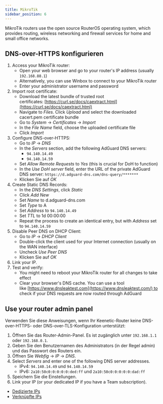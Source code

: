 ```yaml
---
title: MikroTik
sidebar_position: 6
---
```


MikroTik routers use the open source RouterOS operating system, which provides routing, wireless networking and firewall services for home and small office networks.

## DNS-over-HTTPS konfigurieren

1. Access your MikroTik router:
   - Open your web browser and go to your router's IP address (usually `192.168.88.1`)
   - Alternatively, you can use Winbox to connect to your MikroTik router
   - Enter your administrator username and password
2. Import root certificate:
   - Download the latest bundle of trusted root certificates: [https://curl.se/docs/caextract.html](https://curl.se/docs/caextract.html)
   - Navigate to _Files_. Click _Upload_ and select the downloaded cacert.pem certificate bundle
   - Go to _System_ → _Certificates_ → _Import_
   - In the _File Name_ field, choose the uploaded certificate file
   - Click _Import_
3. Configure DNS-over-HTTPS:
   - Go to _IP_ → _DNS_
   - In the _Servers_ section, add the following AdGuard DNS servers:
     - `94.140.14.49`
     - `94.140.14.59`
   - Set _Allow Remote Requests_ to _Yes_ (this is crucial for DoH to function)
   - In the _Use DoH server_ field, enter the URL of the private AdGuard DNS server: `https://d.adguard-dns.com/dns-query/*******`
   - Klicken Sie auf _OK_
4. Create Static DNS Records:
   - In the _DNS Settings_, click _Static_
   - Click _Add New_
   - Set _Name_ to d.adguard-dns.com
   - Set _Type_ to A
   - Set _Address_ to `94.140.14.49`
   - Set _TTL_ to 1d 00:00:00
   - Repeat the process to create an identical entry, but with _Address_ set to `94.140.14.59`
5. Disable Peer DNS on DHCP Client:
   - Go to _IP_ → _DHCP Client_
   - Double-click the client used for your Internet connection (usually on the WAN interface)
   - Uncheck _Use Peer DNS_
   - Klicken Sie auf _OK_
6. Link your IP.
7. Test and verify:
   - You might need to reboot your MikroTik router for all changes to take effect
   - Clear your browser's DNS cache. You can use a tool like [https://www.dnsleaktest.com](https://www.dnsleaktest.com/) to check if your DNS requests are now routed through AdGuard

## Use your router admin panel

Verwenden Sie diese Anweisungen, wenn Ihr Keenetic-Router keine DNS-over-HTTPS- oder DNS-over-TLS-Konfiguration unterstützt:

1. Öffnen Sie das Router-Admin-Panel. Es ist zugänglich unter `192.168.1.1` oder `192.168.0.1`.
2. Geben Sie den Benutzernamen des Administrators (in der Regel admin) und das Passwort des Routers ein.
3. Öffnen Sie _Webfig_ → _IP_ → _DNS_.
4. Select _Servers_ and enter one of the following DNS server addresses.
   - IPv4: `94.140.14.49` und `94.140.14.59`
   - IPv6: `2a10:50c0:0:0:0:0:ded:ff` und `2a10:50c0:0:0:0:0:dad:ff`
5. Speichern Sie die Einstellungen.
6. Link your IP (or your dedicated IP if you have a Team subscription).

- [Dedizierte IPs](/private-dns/connect-devices/other-options/dedicated-ip.md)
- [Verknüpfte IPs](/private-dns/connect-devices/other-options/linked-ip.md)
